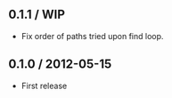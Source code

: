 0.1.1 / WIP
-----------

- Fix order of paths tried upon find loop.


0.1.0 / 2012-05-15
------------------

- First release
